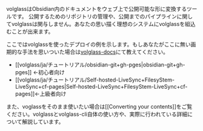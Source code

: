 volglassはObsidian内のドキュメントをウェブ上で公開可能な形に変換するツールです。
公開するためのリポジトリの管理や、公開までのパイプラインに関してvolglassは関与しません。あなたの思い描く理想のシステムにvolglassを組込むことが出来ます。

ここではvolglassを使ったデプロイの例を示します。もしあなたがここに無い画期的な手法を思いついた場合は[volglass-docs](https://github.com/turtton/volglass-docs/issues)にて教えてください。

- [[volglass/ja/チュートリアル/obsidian-git+gh-pges|obsidian-git+gh-pges]] ←初心者向け
- [[volglass/ja/チュートリアル/Self-hosted-LiveSync+FilesyStem-LiveSync+cf-pages|Self-hosted-LiveSync+FilesyStem-LiveSync+cf-pages]]←上級者向け

また、voglassをそのまま使いたい場合は[[Converting your contents]]をご覧ください。volglassとvolglass-cli自体の使い方や、実際に行われている詳細について解説しています。